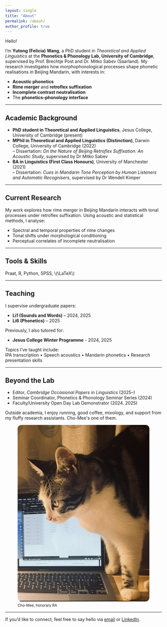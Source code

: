 ```yaml
---
layout: single
title: "About"
permalink: /about/
author_profile: true
---
```

Hello!

I’m **Yutong (Felicia) Wang**, a PhD student in *Theoretical and Applied Linguistics* at the **Phonetics & Phonology Lab, University of Cambridge**, supervised by Prof. Brechtje Post and Dr. Mitko Sabev (Saarland). My research investigates how morphophonological processes shape phonetic realisations in Beijing Mandarin, with interests in:

- **Acoustic phonetics**
- **Rime merger** and **retroflex suffixation**
- **Incomplete contrast neutralisation**
- The **phonetics–phonology interface**

---

## Academic Background

- **PhD student in Theoretical and Applied Linguistics**, Jesus College, University of Cambridge (present)  
- **MPhil in Theoretical and Applied Linguistics (Distinction)**, Darwin College, University of Cambridge (2022)  
  – Dissertation: *On the Nature of Beijing Retroflex Suffixation: An Acoustic Study*, supervised by Dr Mitko Sabev 
- **BA in Linguistics (First Class Honours)**, University of Manchester (2021)  
  – Dissertation: *Cues in Mandarin Tone Perception by Human Listeners and Automatic Recognisers*, supervised by Dr Wendell Kimper  


---

## Current Research

My work explores how rime merger in Beijing Mandarin interacts with tonal processes under retroflex suffixation. Using acoustic and statistical methods, I analyse:

- Spectral and temporal properties of rime changes
- Tonal shifts under morphological conditioning
- Perceptual correlates of incomplete neutralisation

---
## Tools & Skills
Praat, R, Python, SPSS, \\(\LaTeX\\)

---

## Teaching

I supervise undergraduate papers:

- **Li1 (Sounds and Words)** – 2024, 2025  
- **Li6 (Phonetics)** – 2025  

Previously, I also tutored for:

- **Jesus College Winter Programme** - 2024, 2025

Topics I’ve taught include:  
IPA transcription • Speech acoustics • Mandarin phonetics • Research presentation skills

---

## Beyond the Lab

- Editor, *Cambridge Occasional Papers in Linguistics* (2025–)  
- Seminar Coordinator, Phonetics & Phonology Seminar Series (2024)  
- Faculty/University Open Day Lab Demonstrator (2024. 2025)

Outside academia, I enjoy running, good coffee, mixology, and support from my fluffy research assistants. Cho-Mee's one of them.

<figure>
  <img src="/assets/images/cho-mee.jpg" alt="Cho-Mee the cat" style="max-width: 100%; border-radius: 12px;">
  <figcaption><small>Cho-Mee, honorary RA </small></figcaption>
</figure>

---


If you’d like to connect, feel free to say hello via [email](mailto:yw590@cam.ac.uk) or [LinkedIn](https://uk.linkedin.com/in/yutong-wang-8046b1233).
